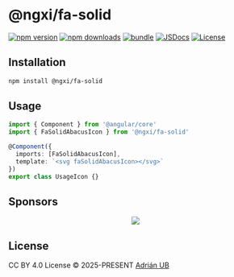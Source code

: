 # @ngxi/fa-solid

[![npm version][npm-version-src]][npm-version-href]
[![npm downloads][npm-downloads-src]][npm-downloads-href]
[![bundle][bundle-src]][bundle-href]
[![JSDocs][jsdocs-src]][jsdocs-href]
[![License][license-src]][license-href]

## Installation

```sh
npm install @ngxi/fa-solid
```

## Usage

```ts
import { Component } from '@angular/core'
import { FaSolidAbacusIcon } from '@ngxi/fa-solid'

@Component({
  imports: [FaSolidAbacusIcon],
  template: `<svg faSolidAbacusIcon></svg>`
})
export class UsageIcon {}
```

## Sponsors

<p align="center">
  <a href="https://cdn.jsdelivr.net/gh/adrian-ub/static/sponsors.svg">
    <img src='https://cdn.jsdelivr.net/gh/adrian-ub/static/sponsors.svg'/>
  </a>
</p>

## License

CC BY 4.0 License © 2025-PRESENT [Adrián UB](https://github.com/adrian-ub)

<!-- Badges -->

[npm-version-src]: https://img.shields.io/npm/v/@ngxi/fa-solid?style=flat&colorA=080f12&colorB=1fa669
[npm-version-href]: https://npmjs.com/package/@ngxi/fa-solid
[npm-downloads-src]: https://img.shields.io/npm/dm/@ngxi/fa-solid?style=flat&colorA=080f12&colorB=1fa669
[npm-downloads-href]: https://npmjs.com/package/@ngxi/fa-solid
[bundle-src]: https://img.shields.io/bundlephobia/minzip/@ngxi/fa-solid?style=flat&colorA=080f12&colorB=1fa669&label=minzip
[bundle-href]: https://bundlephobia.com/result?p=@ngxi/fa-solid
[license-src]: https://img.shields.io/npm/l/@ngxi/fa-solid?style=flat&colorA=080f12&colorB=1fa669
[license-href]: https://github.com/adrian-ub/ngxi/blob/main/LICENSE
[jsdocs-src]: https://img.shields.io/badge/jsdocs-reference-080f12?style=flat&colorA=080f12&colorB=1fa669
[jsdocs-href]: https://www.jsdocs.io/package/@ngxi/fa-solid
